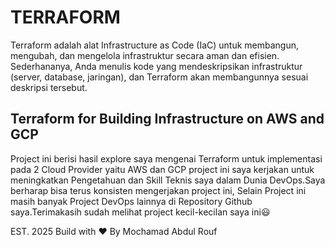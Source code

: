 # TERRAFORM
Terraform adalah alat Infrastructure as Code (IaC) untuk membangun, mengubah, dan mengelola infrastruktur secara aman dan efisien. Sederhananya, Anda menulis kode yang mendeskripsikan infrastruktur (server, database, jaringan), dan Terraform akan membangunnya sesuai deskripsi tersebut.

## Terraform for Building Infrastructure on AWS and GCP
Project ini berisi hasil explore saya mengenai Terraform untuk implementasi pada 2 Cloud Provider yaitu AWS dan GCP project ini saya kerjakan untuk meningkatkan Pengetahuan dan Skill Teknis saya dalam Dunia DevOps.Saya berharap bisa terus konsisten mengerjakan project ini, Selain Project ini masih banyak Project DevOps lainnya di Repository Github saya.Terimakasih sudah melihat project kecil-kecilan saya ini😃

EST. 2025 Build with ❤️ By Mochamad Abdul Rouf